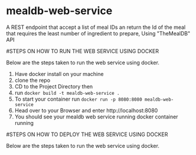 # mealdb-web-service
A REST endpoint that accept a list of meal IDs an return the Id of the meal  that requires the least number of ingredient to prepare, Using  "TheMealDB" API  


#STEPS ON HOW TO RUN THE WEB SERVICE USING DOCKER
<p>Below are the steps taken to run the web service using docker.</p>

1. Have docker install on your machine <br>
2. clone the repo <br>
3. CD to the Project Directory then <br>
4. run `docker build -t mealdb-web-service . `<br>
5. To start your container run `docker run -p 8080:8080 mealdb-web-service`
6. Head over to your Browser and enter http://localhost:8080 <br>
7. You should see your mealdb web service running docker container running

#STEPS ON HOW TO DEPLOY THE WEB SERVICE USING DOCKER 
<p>Below are the steps taken to run the web service using docker.</p>


